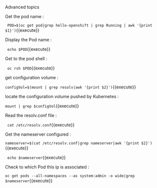 Advanced topics




Get the pod name :

` POD=$(oc get pod|grep hello-openshift | grep Running | awk '{print $1}')`{{execute}}

Display the Pod name :

` echo $POD`{{execute}}


Get to the pod shell :

` oc rsh $POD`{{execute}}

get configuration volume :

`configVol=$(mount | grep resolv|awk '{print $2}')`{{execute}}

locate the configuration volume pushed by Kubernetes :

`mount | grep $configVol`{{execute}}

Read the resolv.conf file :

` cat /etc/resolv.conf`{{execute}}

Get the nameserver configured :

`nameserver=$(cat /etc/resolv.conf|grep nameserver|awk '{print $2}')`{{execute}}


` echo $nameserver`{{execute}}


Check to which  Pod this ip is associated :

`oc get pods --all-namespaces --as system:admin -o wide|grep $nameserver`{{execute}}





